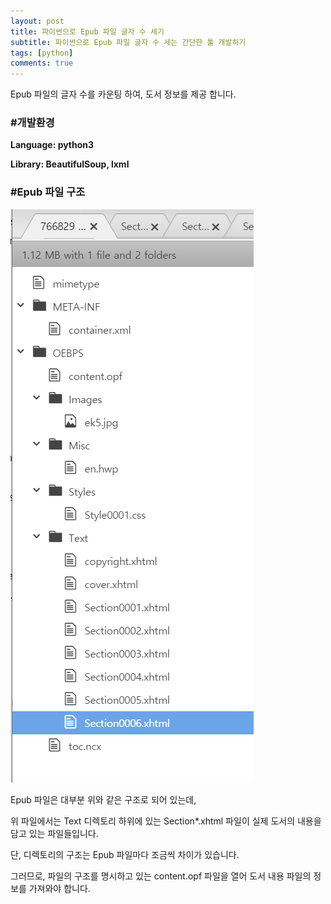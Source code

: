 ```yaml
---
layout: post
title: 파이썬으로 Epub 파일 글자 수 세기
subtitle: 파이썬으로 Epub 파일 글자 수 세는 간단한 툴 개발하기
tags: [python]
comments: true
---
```


Epub 파일의 글자 수를 카운팅 하여, 도서 정보를 제공 합니다.


### #개발환경
**Language: python3**

**Library: BeautifulSoup, lxml**



### #Epub 파일 구조

![epub](/assets/img/epub_hierarchy.png)

Epub 파일은 대부분 위와 같은 구조로 되어 있는데, 

위 파일에서는 Text 디렉토리 하위에 있는 Section*.xhtml 파일이 실제 도서의 내용을 담고 있는 파일들입니다.

단, 디렉토리의 구조는 Epub 파일마다 조금씩 차이가 있습니다.

그러므로,  파일의 구조를 명시하고 있는 content.opf 파일을 열어 도서 내용 파일의 정보를 가져와야 합니다.